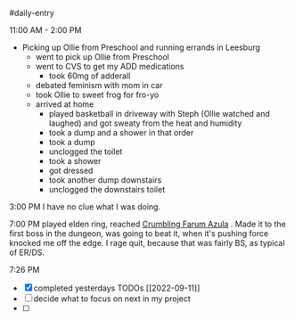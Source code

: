 #daily-entry 

11:00 AM - 2:00 PM
- Picking up Ollie from Preschool and running errands in Leesburg
	- went to pick up Ollie from Preschool
	- went to CVS to get my ADD medications
		- took 60mg of adderall 
	- debated feminism with mom in car
	- took Ollie to sweet frog for fro-yo
	- arrived at home 
		- played basketball in driveway with Steph (Ollie watched and laughed) and got sweaty from the heat and humidity
		- took a dump and a shower in that order
		- took a dump
		- unclogged the toilet
		- took a shower
		- got dressed
		- took another dump downstairs
		- unclogged the downstairs toilet


3:00 PM
I have no clue what I was doing.

7:00 PM
played elden ring, reached [Crumbling Farum Azula](https://eldenring.wiki.fextralife.com/Crumbling+Farum+Azula) . Made it to the first boss in the dungeon, was going to beat it, when it's pushing force knocked me off the edge.  I rage quit, because that was fairly BS, as typical of ER/DS.

7:26 PM
- [x] completed yesterdays TODOs [[2022-09-11]]
- [ ] decide what to focus on next in my project
- [ ] 